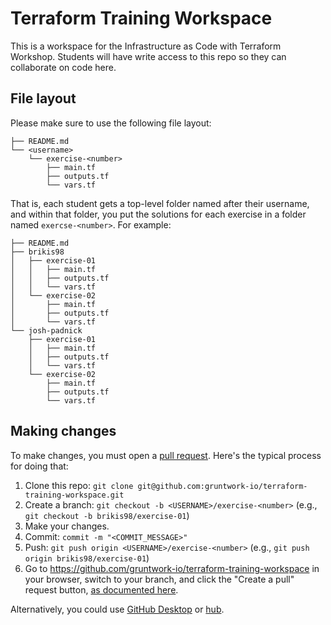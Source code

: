 # Terraform Training Workspace

This is a workspace for the Infrastructure as Code with Terraform Workshop. Students will have write access to this
repo so they can collaborate on code here.




## File layout

Please make sure to use the following file layout:

```
├── README.md
└── <username>
    └── exercise-<number>
        ├── main.tf
        ├── outputs.tf
        └── vars.tf
```

That is, each student gets a top-level folder named after their username, and within that folder, you put the solutions
for each exercise in a folder named `exercse-<number>`. For example:

```
├── README.md
├── brikis98
│   ├── exercise-01
│   │   ├── main.tf
│   │   ├── outputs.tf
│   │   └── vars.tf
│   └── exercise-02
│       ├── main.tf
│       ├── outputs.tf
│       └── vars.tf
└── josh-padnick
    ├── exercise-01
    │   ├── main.tf
    │   ├── outputs.tf
    │   └── vars.tf
    └── exercise-02
        ├── main.tf
        ├── outputs.tf
        └── vars.tf
```


 
 
## Making changes

To make changes, you must open a [pull request](https://help.github.com/articles/about-pull-requests/). Here's the
typical process for doing that:

1. Clone this repo: `git clone git@github.com:gruntwork-io/terraform-training-workspace.git`
1. Create a branch: `git checkout -b <USERNAME>/exercise-<number>` (e.g., `git checkout -b brikis98/exercise-01`)
1. Make your changes.
1. Commit: `commit -m "<COMMIT_MESSAGE>"`
1. Push: `git push origin <USERNAME>/exercise-<number>` (e.g., `git push origin brikis98/exercise-01`)
1. Go to https://github.com/gruntwork-io/terraform-training-workspace in your browser, switch to your branch, and 
   click the "Create a pull" request button, [as documented here](https://github.com/gruntwork-io/terraform-training-workspace).
    
Alternatively, you could use [GitHub Desktop](https://desktop.github.com/) or [hub](https://hub.github.com/).